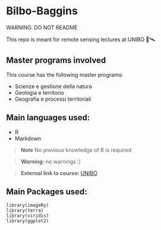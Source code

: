 # Bilbo-Baggins

WARNING: DO NOT README

This repo is meant for remote sensing lectures at UNIBO 📡🛰️

## Master programs involved

This course has the following master programs:

+ Scienze e gestione della natura
+ Geologia e territorio
+ Geografia e processi territoriali

## Main languages used:
+ R
+ Markdown

> **Note**
> No previous knowledge of R is required

> **Warning:**
> no warnings :)

>**External link to course:**
>[UNIBO](https://www.unibo.it/it/studiare/dottorati-master-specializzazioni-e-altra-formazione/insegnamenti/insegnamento/2022/385083)

## Main Packages used:

```{r}
library(imageRy)
library(terra)
library(viridis)
library(ggplot2)
```






